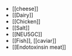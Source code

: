 - [[cheese]]
- [[Dairy]]
- [[Chicken]]
- [[Salt]]
- [[NEU5GC]]
- [[Fish]], [[caviar]]
- [[Endotoxinsin meat]]